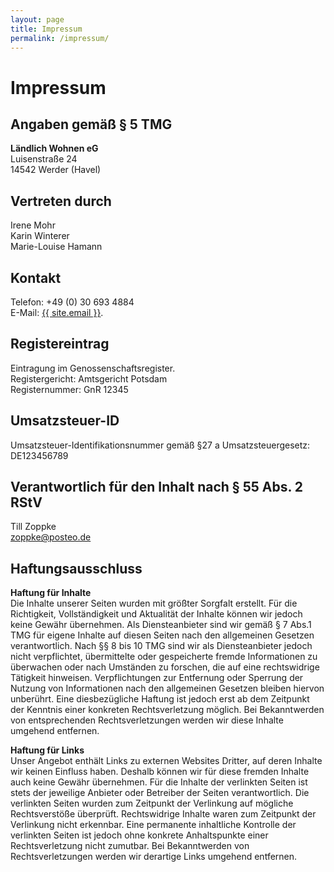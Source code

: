 ```yaml
---
layout: page
title: Impressum
permalink: /impressum/
---
```


# Impressum

## Angaben gemäß § 5 TMG

**Ländlich Wohnen eG**  
Luisenstraße 24  
14542 Werder (Havel)

## Vertreten durch

Irene Mohr  
Karin Winterer  
Marie-Louise Hamann

## Kontakt

Telefon: +49 (0) 30 693 4884  
E-Mail: <a href="mailto:{{ site.email }}">{{ site.email }}</a>.

## Registereintrag

Eintragung im Genossenschaftsregister.  
Registergericht: Amtsgericht Potsdam  
Registernummer: GnR 12345

## Umsatzsteuer-ID

Umsatzsteuer-Identifikationsnummer gemäß §27 a Umsatzsteuergesetz: DE123456789

## Verantwortlich für den Inhalt nach § 55 Abs. 2 RStV

Till Zoppke  
zoppke@posteo.de

## Haftungsausschluss

**Haftung für Inhalte**  
Die Inhalte unserer Seiten wurden mit größter Sorgfalt erstellt. Für die Richtigkeit, Vollständigkeit und Aktualität der Inhalte können wir jedoch keine Gewähr übernehmen. Als Diensteanbieter sind wir gemäß § 7 Abs.1 TMG für eigene Inhalte auf diesen Seiten nach den allgemeinen Gesetzen verantwortlich. Nach §§ 8 bis 10 TMG sind wir als Diensteanbieter jedoch nicht verpflichtet, übermittelte oder gespeicherte fremde Informationen zu überwachen oder nach Umständen zu forschen, die auf eine rechtswidrige Tätigkeit hinweisen. Verpflichtungen zur Entfernung oder Sperrung der Nutzung von Informationen nach den allgemeinen Gesetzen bleiben hiervon unberührt. Eine diesbezügliche Haftung ist jedoch erst ab dem Zeitpunkt der Kenntnis einer konkreten Rechtsverletzung möglich. Bei Bekanntwerden von entsprechenden Rechtsverletzungen werden wir diese Inhalte umgehend entfernen.

**Haftung für Links**  
Unser Angebot enthält Links zu externen Websites Dritter, auf deren Inhalte wir keinen Einfluss haben. Deshalb können wir für diese fremden Inhalte auch keine Gewähr übernehmen. Für die Inhalte der verlinkten Seiten ist stets der jeweilige Anbieter oder Betreiber der Seiten verantwortlich. Die verlinkten Seiten wurden zum Zeitpunkt der Verlinkung auf mögliche Rechtsverstöße überprüft. Rechtswidrige Inhalte waren zum Zeitpunkt der Verlinkung nicht erkennbar. Eine permanente inhaltliche Kontrolle der verlinkten Seiten ist jedoch ohne konkrete Anhaltspunkte einer Rechtsverletzung nicht zumutbar. Bei Bekanntwerden von Rechtsverletzungen werden wir derartige Links umgehend entfernen.
